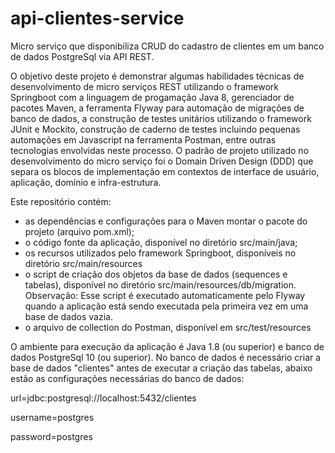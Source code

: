 # api-clientes-service
Micro serviço que disponibiliza CRUD do cadastro de clientes em um banco de dados PostgreSql via API REST.

O objetivo deste projeto é demonstrar algumas habilidades técnicas de desenvolvimento de micro serviços REST utilizando o framework Springboot com a linguagem de progamação Java 8, gerenciador de pacotes Maven, a ferramenta Flyway para automação de migrações de banco de dados, a construção de testes unitários utilizando o framework JUnit e Mockito, construção de caderno de testes incluindo pequenas automações em Javascript na ferramenta Postman, entre outras tecnologias envolvidas neste processo. O padrão de projeto utilizado no desenvolvimento do micro serviço foi o Domain Driven Design (DDD) que separa os blocos de implementação em contextos de interface de usuário, aplicação, domínio e infra-estrutura.

Este repositório contém:

- as dependências e configurações para o Maven montar o pacote do projeto (arquivo pom.xml);
- o código fonte da aplicação, disponível no diretório src/main/java;
- os recursos utilizados pelo framework Springboot, disponíveis no diretório src/main/resources
- o script de criação dos objetos da base de dados (sequences e tabelas), disponível no diretório src/main/resources/db/migration. Observação: Esse script é executado automaticamente pelo Flyway quando a aplicação está sendo executada pela primeira vez em uma base de dados vazia.
- o arquivo de collection do Postman, disponível em src/test/resources

O ambiente para execução da aplicação é Java 1.8 (ou superior) e banco de dados PostgreSql 10 (ou superior). No banco de dados é necessário criar a base de dados "clientes" antes de executar a criação das tabelas, abaixo estão as configurações necessárias do banco de dados:

url=jdbc:postgresql://localhost:5432/clientes

username=postgres

password=postgres
